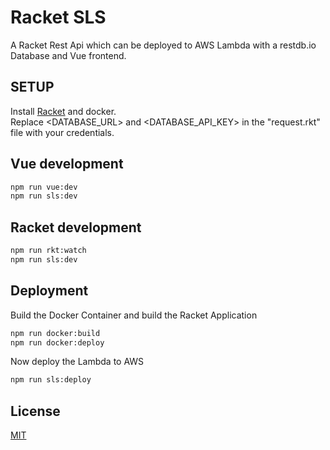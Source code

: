 # Racket SLS

A Racket Rest Api which can be deployed to AWS Lambda with a restdb.io Database and Vue frontend.

## SETUP

Install [Racket](https://docs.racket-lang.org/pollen/Installation.html) and docker.  
Replace <DATABASE_URL> and <DATABASE_API_KEY> in the "request.rkt" file with your credentials.

## Vue development

```bash
npm run vue:dev
npm run sls:dev
```

## Racket development

```bash
npm run rkt:watch
npm run sls:dev
```

## Deployment

Build the Docker Container and build the Racket Application

```bash
npm run docker:build
npm run docker:deploy
```

Now deploy the Lambda to AWS

```bash
npm run sls:deploy
```

## License

[MIT](https://choosealicense.com/licenses/mit/)
